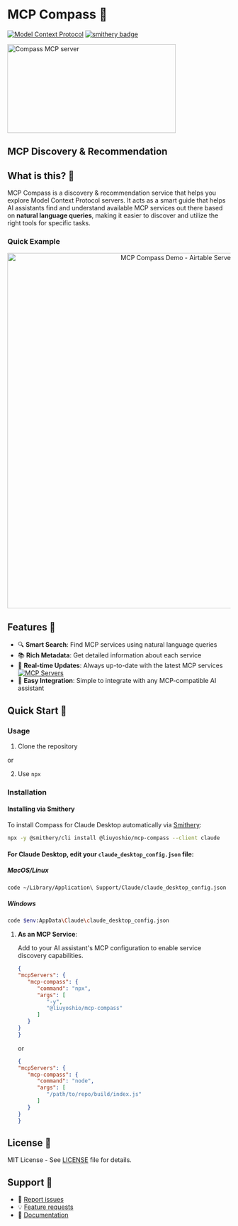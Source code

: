 # MCP Compass 🧭

[![Model Context Protocol](https://img.shields.io/badge/Model%20Context%20Protocol-purple)](https://modelcontextprotocol.org)
[![smithery badge](https://smithery.ai/badge/@liuyoshio/mcp-compass)](https://smithery.ai/server/@liuyoshio/mcp-compass)


<a href="https://glama.ai/mcp/servers/85uxmq6wx7"><img width="380" height="200" src="https://glama.ai/mcp/servers/85uxmq6wx7/badge" alt="Compass MCP server" /></a>

## MCP Discovery & Recommendation

## What is this? 🤔

MCP Compass is a discovery & recommendation service that helps you explore Model Context Protocol servers. It acts as a smart guide that helps AI assistants find and understand available MCP services out there based on **natural language queries**, making it easier to discover and utilize the right tools for specific tasks.

### Quick Example
<div align="center">
  <img src="assets/demo.png" alt="MCP Compass Demo - Airtable Server Search" width="800"/>
</div>

## Features 🌟

- 🔍 **Smart Search**: Find MCP services using natural language queries
- 📚 **Rich Metadata**: Get detailed information about each service
- 🔄 **Real-time Updates**: Always up-to-date with the latest MCP services [![MCP Servers](https://img.shields.io/badge/MCP-Servers-red?logo=github)](https://github.com/modelcontextprotocol/servers)
- 🤝 **Easy Integration**: Simple to integrate with any MCP-compatible AI assistant

## Quick Start 🚀

### Usage

1. Clone the repository

or 

2. Use `npx`


### Installation

#### Installing via Smithery

To install Compass for Claude Desktop automatically via [Smithery](https://smithery.ai/server/@liuyoshio/mcp-compass):

```bash
npx -y @smithery/cli install @liuyoshio/mcp-compass --client claude
```

#### For Claude Desktop, edit your `claude_desktop_config.json` file:

##### MacOS/Linux
``` bash
code ~/Library/Application\ Support/Claude/claude_desktop_config.json
```

##### Windows
``` bash
code $env:AppData\Claude\claude_desktop_config.json
```

1. **As an MCP Service**:

   Add to your AI assistant's MCP configuration to enable service discovery capabilities.
   

   ``` json
   {
   "mcpServers": {
      "mcp-compass": {
         "command": "npx",
         "args": [
            "-y",
            "@liuyoshio/mcp-compass"
         ]
      }
   }
   }
   ```

   or

   ``` json
   {
   "mcpServers": {
      "mcp-compass": {
         "command": "node",
         "args": [
            "/path/to/repo/build/index.js"
         ]
      }
   }
   }
   ```



## License 📝

MIT License - See [LICENSE](LICENSE) file for details.

## Support 💬

- 🐛 [Report issues](https://github.com/liuyoshio/mcp-compass/issues)
- 💡 [Feature requests](https://github.com/liuyoshio/mcp-compass/issues)
- 📖 [Documentation](https://github.com/liuyoshio/mcp-compass)

